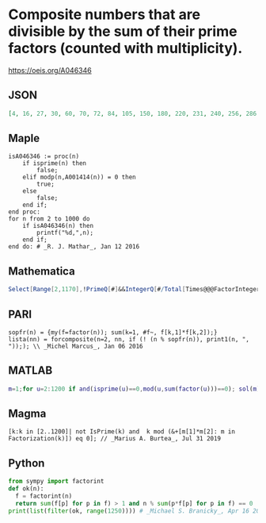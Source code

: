 # Composite numbers that are divisible by the sum of their prime factors \(counted with multiplicity\)\.
https://oeis.org/A046346
## JSON
```JSON
[4, 16, 27, 30, 60, 70, 72, 84, 105, 150, 180, 220, 231, 240, 256, 286, 288, 308, 378, 440, 450, 476, 528, 540, 560, 576, 588, 594, 624, 627, 646, 648, 650, 728, 800, 805, 840, 884, 897, 900, 945, 960, 1008, 1040, 1056, 1080, 1100, 1122, 1134, 1160, 1170, 1248]
```
## Maple
```Maple
isA046346 := proc(n)
    if isprime(n) then
        false;
    elif modp(n,A001414(n)) = 0 then
        true;
    else
        false;
    end if;
end proc:
for n from 2 to 1000 do
    if isA046346(n) then
        printf("%d,",n);
    end if;
end do: # _R. J. Mathar_, Jan 12 2016
```
## Mathematica
```Mathematica
Select[Range[2,1170],!PrimeQ[#]&&IntegerQ[#/Total[Times@@@FactorInteger[#]]]&] (* _Jayanta Basu_, Jun 02 2013 *)
```
## PARI
```PARI
sopfr(n) = {my(f=factor(n)); sum(k=1, #f~, f[k,1]*f[k,2]);}
lista(nn) = forcomposite(n=2, nn, if (! (n % sopfr(n)), print1(n, ", "));); \\ _Michel Marcus_, Jan 06 2016
```
## MATLAB
```MATLAB
m=1;for u=2:1200 if and(isprime(u)==0,mod(u,sum(factor(u)))==0); sol(m)=u; m=m+1; end; end;sol % _Marius A. Burtea_, Jul 31 2019
```
## Magma
```Magma
[k:k in [2..1200]| not IsPrime(k) and  k mod (&+[m[1]*m[2]: m in Factorization(k)]) eq 0]; // _Marius A. Burtea_, Jul 31 2019
```
## Python
```Python
from sympy import factorint
def ok(n):
  f = factorint(n)
  return sum(f[p] for p in f) > 1 and n % sum(p*f[p] for p in f) == 0
print(list(filter(ok, range(1250)))) # _Michael S. Branicky_, Apr 16 2021
```
